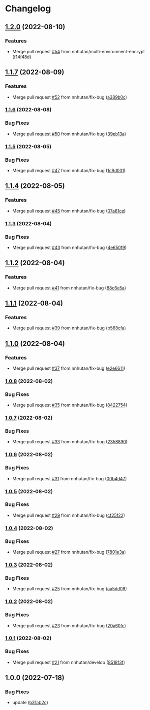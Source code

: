 # Changelog

## [1.2.0](https://github.com/nnhutan/encrypt_env/compare/v1.1.7...v1.2.0) (2022-08-10)


### Features

* Merge pull request [#54](https://github.com/nnhutan/encrypt_env/issues/54) from nnhutan/multi-environment-encrypt ([f14f48d](https://github.com/nnhutan/encrypt_env/commit/f14f48d1625ad348e6d732184d52cdaa272f97c1))

## [1.1.7](https://github.com/nnhutan/encrypt_env/compare/v1.1.6...v1.1.7) (2022-08-09)


### Features

* Merge pull request [#52](https://github.com/nnhutan/encrypt_env/issues/52) from nnhutan/fix-bug ([a389b0c](https://github.com/nnhutan/encrypt_env/commit/a389b0c8982064f68caf9576039f3c2c4b9ecfee))

### [1.1.6](https://github.com/nnhutan/encrypt_env/compare/v1.1.5...v1.1.6) (2022-08-08)


### Bug Fixes

* Merge pull request [#50](https://github.com/nnhutan/encrypt_env/issues/50) from nnhutan/fix-bug ([39eb13a](https://github.com/nnhutan/encrypt_env/commit/39eb13ab027aea7a4cd99ba1993bf604b7ad13b0))

### [1.1.5](https://github.com/nnhutan/encrypt_env/compare/v1.1.4...v1.1.5) (2022-08-05)


### Bug Fixes

* Merge pull request [#47](https://github.com/nnhutan/encrypt_env/issues/47) from nnhutan/fix-bug ([1c9d031](https://github.com/nnhutan/encrypt_env/commit/1c9d0311ca69ec043982ad3cb3cd89d40862f0e3))

## [1.1.4](https://github.com/nnhutan/encrypt_env/compare/v1.1.3...v1.1.4) (2022-08-05)


### Features

* Merge pull request [#45](https://github.com/nnhutan/encrypt_env/issues/45) from nnhutan/fix-bug ([07a81ce](https://github.com/nnhutan/encrypt_env/commit/07a81ceeaab7445c31d1144eced96dcba61a8f55))

### [1.1.3](https://github.com/nnhutan/encrypt_env/compare/v1.1.2...v1.1.3) (2022-08-04)


### Bug Fixes

* Merge pull request [#43](https://github.com/nnhutan/encrypt_env/issues/43) from nnhutan/fix-bug ([4e650f9](https://github.com/nnhutan/encrypt_env/commit/4e650f920a595646d2d7a4b0c193f7b19780d3e5))

## [1.1.2](https://github.com/nnhutan/encrypt_env/compare/v1.2.0...v1.1.2) (2022-08-04)


### Features

* Merge pull request [#41](https://github.com/nnhutan/encrypt_env/issues/41) from nnhutan/fix-bug ([88c6e5a](https://github.com/nnhutan/encrypt_env/commit/88c6e5ae0a917845e57a30b4c48e8d529f7207cb))

## [1.1.1](https://github.com/nnhutan/encrypt_env/compare/v1.1.0...v1.1.1) (2022-08-04)


### Features

* Merge pull request [#39](https://github.com/nnhutan/encrypt_env/issues/39) from nnhutan/fix-bug ([b568cfa](https://github.com/nnhutan/encrypt_env/commit/b568cfac6c9874f2f49a744ddb53e00402efec20))

## [1.1.0](https://github.com/nnhutan/encrypt_env/compare/v1.0.8...v1.1.0) (2022-08-04)


### Features

* Merge pull request [#37](https://github.com/nnhutan/encrypt_env/issues/37) from nnhutan/fix-bug ([e2e6611](https://github.com/nnhutan/encrypt_env/commit/e2e66118d54e729adf0937593741b6bdc91c460d))

### [1.0.8](https://github.com/nnhutan/encrypt_env/compare/v1.0.7...v1.0.8) (2022-08-02)


### Bug Fixes

* Merge pull request [#35](https://github.com/nnhutan/encrypt_env/issues/35) from nnhutan/fix-bug ([8422754](https://github.com/nnhutan/encrypt_env/commit/8422754bbe13a0caf8a31bfe0d28dea036836ad7))

### [1.0.7](https://github.com/nnhutan/encrypt_env/compare/v1.0.6...v1.0.7) (2022-08-02)


### Bug Fixes

* Merge pull request [#33](https://github.com/nnhutan/encrypt_env/issues/33) from nnhutan/fix-bug ([2358890](https://github.com/nnhutan/encrypt_env/commit/235889025fa73d734e61ef570224960c0c777c4a))

### [1.0.6](https://github.com/nnhutan/encrypt_env/compare/v1.0.5...v1.0.6) (2022-08-02)


### Bug Fixes

* Merge pull request [#31](https://github.com/nnhutan/encrypt_env/issues/31) from nnhutan/fix-bug ([00b4d47](https://github.com/nnhutan/encrypt_env/commit/00b4d47df1bbac977c13f37c2c111ea6ae837337))

### [1.0.5](https://github.com/nnhutan/encrypt_env/compare/v1.0.4...v1.0.5) (2022-08-02)


### Bug Fixes

* Merge pull request [#29](https://github.com/nnhutan/encrypt_env/issues/29) from nnhutan/fix-bug ([cf25f22](https://github.com/nnhutan/encrypt_env/commit/cf25f224f8e6fea7a5e7d36571128c1b0bd08043))

### [1.0.4](https://github.com/nnhutan/encrypt_env/compare/v1.0.3...v1.0.4) (2022-08-02)


### Bug Fixes

* Merge pull request [#27](https://github.com/nnhutan/encrypt_env/issues/27) from nnhutan/fix-bug ([7801e3a](https://github.com/nnhutan/encrypt_env/commit/7801e3a8639982c08da74b4b538ef18eeafa3cf3))

### [1.0.3](https://github.com/nnhutan/encrypt_env/compare/v1.0.2...v1.0.3) (2022-08-02)


### Bug Fixes

* Merge pull request [#25](https://github.com/nnhutan/encrypt_env/issues/25) from nnhutan/fix-bug ([aa5dd06](https://github.com/nnhutan/encrypt_env/commit/aa5dd066447427390f113a01a33eff822df09ad2))

### [1.0.2](https://github.com/nnhutan/encrypt_env/compare/v1.0.1...v1.0.2) (2022-08-02)


### Bug Fixes

* Merge pull request [#23](https://github.com/nnhutan/encrypt_env/issues/23) from nnhutan/fix-bug ([20a60fc](https://github.com/nnhutan/encrypt_env/commit/20a60fce90a5880fef755f545a1b223bba720ee2))

### [1.0.1](https://github.com/nnhutan/encrypt_env/compare/v1.0.0...v1.0.1) (2022-08-02)


### Bug Fixes

* Merge pull request [#21](https://github.com/nnhutan/encrypt_env/issues/21) from nnhutan/develop ([8518f3f](https://github.com/nnhutan/encrypt_env/commit/8518f3f26e57aa3731c6ee16a152eb0a839776cb))

## 1.0.0 (2022-07-18)


### Bug Fixes

* update ([b31ab2c](https://github.com/nnhutan/encrypt_env/commit/b31ab2cee9763d8303ffbe88dc7715ba33d45dfb))
